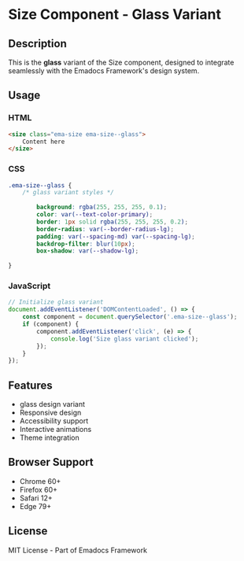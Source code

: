 # Size Component - Glass Variant

## Description
This is the **glass** variant of the Size component, designed to integrate seamlessly with the Emadocs Framework's design system.

## Usage

### HTML
```html
<size class="ema-size ema-size--glass">
    Content here
</size>
```

### CSS
```css
.ema-size--glass {
    /* glass variant styles */
    
        background: rgba(255, 255, 255, 0.1);
        color: var(--text-color-primary);
        border: 1px solid rgba(255, 255, 255, 0.2);
        border-radius: var(--border-radius-lg);
        padding: var(--spacing-md) var(--spacing-lg);
        backdrop-filter: blur(10px);
        box-shadow: var(--shadow-lg);
    
}
```

### JavaScript
```javascript
// Initialize glass variant
document.addEventListener('DOMContentLoaded', () => {
    const component = document.querySelector('.ema-size--glass');
    if (component) {
        component.addEventListener('click', (e) => {
            console.log('Size glass variant clicked');
        });
    }
});
```

## Features
- glass design variant
- Responsive design
- Accessibility support
- Interactive animations
- Theme integration

## Browser Support
- Chrome 60+
- Firefox 60+
- Safari 12+
- Edge 79+

## License
MIT License - Part of Emadocs Framework
